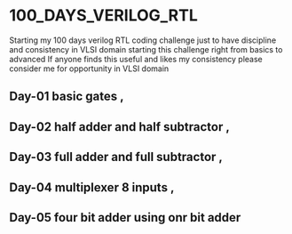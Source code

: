 # 100_DAYS_VERILOG_RTL
Starting my 100 days verilog RTL coding challenge 
just to have discipline and consistency in VLSI domain starting this challenge right from basics to advanced 
If anyone finds this useful and likes my consistency please consider me for opportunity in VLSI domain

## Day-01 basic gates ,
## Day-02 half adder and half subtractor ,
## Day-03 full adder and full subtractor ,
## Day-04 multiplexer 8 inputs , 
## Day-05 four bit adder using onr bit adder 

